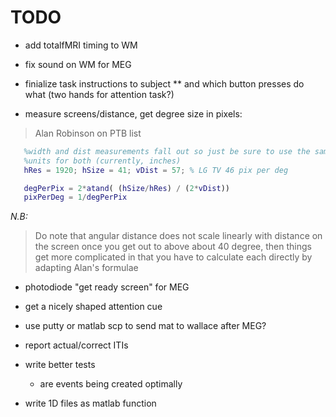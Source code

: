 # TODO

 * add totalfMRI timing to WM
 
 * fix sound on WM for MEG

 * finialize task instructions to subject
 ** and which button presses do what (two hands for attention task?)

 * measure screens/distance, get degree size in pixels:
  
> Alan Robinson  on PTB list

 ```matlab   
    %width and dist measurements fall out so just be sure to use the same
    %units for both (currently, inches)
    hRes = 1920; hSize = 41; vDist = 57; % LG TV 46 pix per deg

    degPerPix = 2*atand( (hSize/hRes) / (2*vDist))
    pixPerDeg = 1/degPerPix
```

*N.B:*
> Do note that angular distance does not scale linearly with distance on the screen once you get out to above about 40 degree, then things get more complicated in that you have to calculate each directly by adapting Alan's formulae
 
 * photodiode "get ready screen" for MEG
 
 * get a nicely shaped attention cue 

 * use putty or matlab scp to send mat to wallace after MEG?

 * report actual/correct ITIs
 
 * write better tests
   - are events being created optimally

 * write 1D files as matlab function
